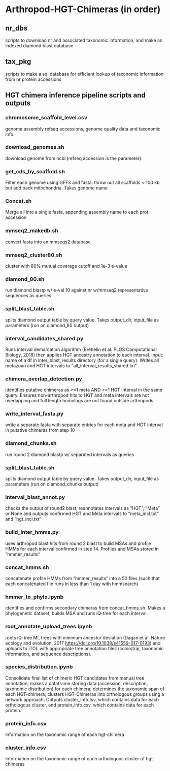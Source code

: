 # Arthropod-HGT-Chimeras (in order)	
## nr_dbs
scripts to download nr and associated taxonomic information, and make an indexed diamond blast database
## tax_pkg
scripts to make a sql database for efficient lookup of taxonomic information from nr protein accessions
## HGT chimera inference pipeline scripts and outputs
### chromosome_scaffold_level.csv
genome assembly refseq accessions, genome quality data and taxonomic info
### download_genomes.sh
download genome from ncbi (refseq accession is the parameter). 
### get_cds_by_scaffold.sh 
Filter each genome using GFF3 and fasta: throw out all scaffolds < 100 kb but add back mitochondria. Takes genome name 
### Concat.sh
Merge all into a single fasta, appending  assembly name to each prot accession
### mmseq2_makedb.sh
convert fasta into an mmseqs2 database
### mmseq2_cluster80.sh
cluster with 80% mutual coverage cutoff and 1e-3 e-value
### diamond_80.sh
run diamond blastp w/ e-val 10 against nr w/mmseq2 representative sequences as queries
### split_blast_table.sh
splits diamond output table by query value. Takes output_dir, input_file as parameters (run on diamond_80 output)
### interval_candidates_shared.py
Runs interval demarcation algorithm (Bréhélin et al. PLOS Computational Biology, 2018) then applies HGT ancestry annotation to each interval. Input: name of a df in inter_blast_results directory (for a single query). Writes all metazoan and HGT intervals to "all_interval_results_shared.txt"
### chimera_overlap_detection.py
identifies putative chimeras as >=1 meta AND >=1 HGT interval in the same query. Ensures non-arthropod hits to HGT and meta intervals are not overlapping and full length homologs are not found outside arthropods.
### write_interval_fasta.py
write a separate fasta with separate entries for each meta and HGT interval in putative chimeras from step 10
### diamond_chunks.sh
run round 2 diamond blastp w/ separated intervals as queries
### split_blast_table.sh
splits diamond output table by query value. Takes output_dir, input_file as parameters (run on diamond_chunks output)
### interval_blast_annot.py
checks the output of round2 blast, reannotates intervals as “HGT”, “Meta” or None and outputs confirmed HGT and Meta intervals to “meta_incl.txt” and “hgt_incl.txt”
### build_inter_hmms.py
uses arthropod blast hits from round 2 blast to build MSAs and profile HMMs for each interval confirmed in step 14. Profiles and MSAs stored in “hmmer_results”
### concat_hmms.sh
concatenate profile HMMs from “hmmer_results” into a 50 files (such that each concatenated file runs in less than 1 day with hmmsearch)
### hmmer_to_phylo.ipynb
identifies and confirms secondary chimeras from concat_hmms.sh. Makes a phylogenetic dataset, builds MSA and runs iQ-tree for each interval.
### root_annotate_upload_trees.ipynb
roots iQ-tree ML trees with minimum ancestor deviation (Dagan et al. Nature ecology and evolution, 2017 https://doi.org/10.1038/s41559-017-0193) and uploads to iTOL with appropriate tree annotation files (colorstrip, taxonomic information, and sequence descriptions).
### species_distribution.ipynb
Consolidate final list of chimeric HGT candidates from manual tree annotation; makes a dataframe storing data (accession, description, taxonomic distribution) for each chimera; determines the taxonomic span of each HGT-chimera; clusters HGT-Chimeras into orthologous groups using a network approach. Outputs cluster_info.tsv, which contains data for each orthologous cluster, and protein_info.csv, which contains data for each protein.
### protein_info.csv
Information on the taxonomic range  of each hgt-chimera 
### cluster_info.csv
Information on the taxonomic range of each orthologous cluster of hgt-chimeras





